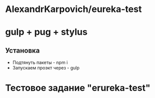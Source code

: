 # AlexandrKarpovich/eureka-test


# gulp + pug + stylus

## Установка
* Подтянуть пакеты  -   npm i
* Запускаем проэкт через  -  gulp


# Тестовое задание "erureka-test"
